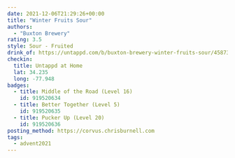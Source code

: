 ```yaml
---
date: 2021-12-06T21:29:26+00:00
title: "Winter Fruits Sour"
authors:
  - "Buxton Brewery"
rating: 3.5
style: Sour - Fruited
drink_of: https://untappd.com/b/buxton-brewery-winter-fruits-sour/4587362
checkin:
  title: Untappd at Home
  lat: 34.235
  long: -77.948
badges:
  - title: Middle of the Road (Level 16)
    id: 919520634
  - title: Better Together (Level 5)
    id: 919520635
  - title: Pucker Up (Level 20)
    id: 919520636
posting_method: https://corvus.chrisburnell.com
tags:
  - advent2021
---
```

